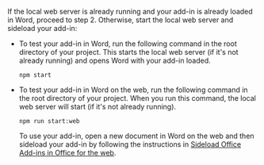 If the local web server is already running and your add-in is already loaded in Word, proceed to step 2. Otherwise, start the local web server and sideload your add-in: 

- To test your add-in in Word, run the following command in the root directory of your project. This starts the local web server (if it's not already running) and opens Word with your add-in loaded.

    ```command&nbsp;line
    npm start
    ```

- To test your add-in in Word on the web, run the following command in the root directory of your project. When you run this command, the local web server will start (if it's not already running).

    ```command&nbsp;line
    npm run start:web
    ```

    To use your add-in, open a new document in Word on the web and then sideload your add-in by following the instructions in [Sideload Office Add-ins in Office for the web](../testing/sideload-office-add-ins-for-testing.md#sideload-an-office-add-in-in-office-for-the-web).
